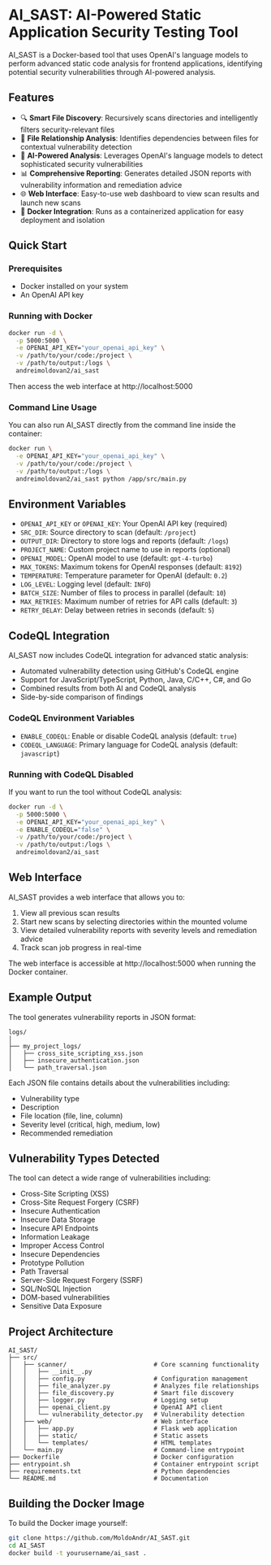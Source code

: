 # AI_SAST: AI-Powered Static Application Security Testing Tool

AI_SAST is a Docker-based tool that uses OpenAI's language models to perform advanced static code analysis for frontend applications, identifying potential security vulnerabilities through AI-powered analysis.

## Features

- 🔍 **Smart File Discovery**: Recursively scans directories and intelligently filters security-relevant files
- 🔄 **File Relationship Analysis**: Identifies dependencies between files for contextual vulnerability detection
- 🧠 **AI-Powered Analysis**: Leverages OpenAI's language models to detect sophisticated security vulnerabilities
- 📊 **Comprehensive Reporting**: Generates detailed JSON reports with vulnerability information and remediation advice
- 🌐 **Web Interface**: Easy-to-use web dashboard to view scan results and launch new scans
- 🐳 **Docker Integration**: Runs as a containerized application for easy deployment and isolation

## Quick Start

### Prerequisites

- Docker installed on your system
- An OpenAI API key

### Running with Docker

```bash
docker run -d \
  -p 5000:5000 \
  -e OPENAI_API_KEY="your_openai_api_key" \
  -v /path/to/your/code:/project \
  -v /path/to/output:/logs \
  andreimoldovan2/ai_sast
```

Then access the web interface at http://localhost:5000

### Command Line Usage

You can also run AI_SAST directly from the command line inside the container:

```bash
docker run \
  -e OPENAI_API_KEY="your_openai_api_key" \
  -v /path/to/your/code:/project \
  -v /path/to/output:/logs \
  andreimoldovan2/ai_sast python /app/src/main.py
```

## Environment Variables

- `OPENAI_API_KEY` or `OPENAI_KEY`: Your OpenAI API key (required)
- `SRC_DIR`: Source directory to scan (default: `/project`)
- `OUTPUT_DIR`: Directory to store logs and reports (default: `/logs`)
- `PROJECT_NAME`: Custom project name to use in reports (optional)
- `OPENAI_MODEL`: OpenAI model to use (default: `gpt-4-turbo`)
- `MAX_TOKENS`: Maximum tokens for OpenAI responses (default: `8192`)
- `TEMPERATURE`: Temperature parameter for OpenAI (default: `0.2`)
- `LOG_LEVEL`: Logging level (default: `INFO`)
- `BATCH_SIZE`: Number of files to process in parallel (default: `10`)
- `MAX_RETRIES`: Maximum number of retries for API calls (default: `3`)
- `RETRY_DELAY`: Delay between retries in seconds (default: `5`)


## CodeQL Integration

AI_SAST now includes CodeQL integration for advanced static analysis:

- Automated vulnerability detection using GitHub's CodeQL engine
- Support for JavaScript/TypeScript, Python, Java, C/C++, C#, and Go
- Combined results from both AI and CodeQL analysis
- Side-by-side comparison of findings

### CodeQL Environment Variables

- `ENABLE_CODEQL`: Enable or disable CodeQL analysis (default: `true`)
- `CODEQL_LANGUAGE`: Primary language for CodeQL analysis (default: `javascript`)

### Running with CodeQL Disabled

If you want to run the tool without CodeQL analysis:

```bash
docker run -d \
  -p 5000:5000 \
  -e OPENAI_API_KEY="your_openai_api_key" \
  -e ENABLE_CODEQL="false" \
  -v /path/to/your/code:/project \
  -v /path/to/output:/logs \
  andreimoldovan2/ai_sast
```

## Web Interface

AI_SAST provides a web interface that allows you to:

1. View all previous scan results
2. Start new scans by selecting directories within the mounted volume
3. View detailed vulnerability reports with severity levels and remediation advice
4. Track scan job progress in real-time

The web interface is accessible at http://localhost:5000 when running the Docker container.

## Example Output

The tool generates vulnerability reports in JSON format:

```
logs/
│
├── my_project_logs/
│   ├── cross_site_scripting_xss.json
│   ├── insecure_authentication.json
│   └── path_traversal.json
```

Each JSON file contains details about the vulnerabilities including:
- Vulnerability type
- Description
- File location (file, line, column)
- Severity level (critical, high, medium, low)
- Recommended remediation

## Vulnerability Types Detected

The tool can detect a wide range of vulnerabilities including:

- Cross-Site Scripting (XSS)
- Cross-Site Request Forgery (CSRF)
- Insecure Authentication
- Insecure Data Storage
- Insecure API Endpoints
- Information Leakage
- Improper Access Control
- Insecure Dependencies
- Prototype Pollution
- Path Traversal
- Server-Side Request Forgery (SSRF)
- SQL/NoSQL Injection
- DOM-based vulnerabilities
- Sensitive Data Exposure

## Project Architecture

```
AI_SAST/
├── src/
│   ├── scanner/                        # Core scanning functionality
│   │   ├── __init__.py
│   │   ├── config.py                   # Configuration management
│   │   ├── file_analyzer.py            # Analyzes file relationships
│   │   ├── file_discovery.py           # Smart file discovery
│   │   ├── logger.py                   # Logging setup
│   │   ├── openai_client.py            # OpenAI API client
│   │   └── vulnerability_detector.py   # Vulnerability detection
│   ├── web/                            # Web interface
│   │   ├── app.py                      # Flask web application
│   │   ├── static/                     # Static assets
│   │   └── templates/                  # HTML templates
│   └── main.py                         # Command-line entrypoint
├── Dockerfile                          # Docker configuration
├── entrypoint.sh                       # Container entrypoint script
├── requirements.txt                    # Python dependencies
└── README.md                           # Documentation
```

## Building the Docker Image

To build the Docker image yourself:

```bash
git clone https://github.com/MoldoAndr/AI_SAST.git
cd AI_SAST
docker build -t yourusername/ai_sast .
```
